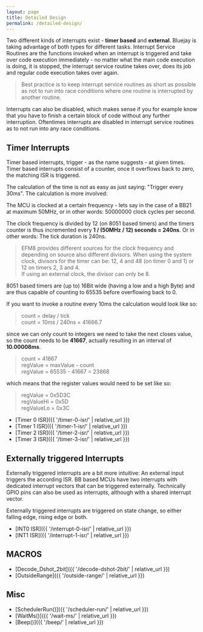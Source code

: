 ```yaml
---
layout: page
title: Detailed Design
permalink: /detailed-design/
---
```


Two different kinds of interrupts exist - **timer based** and **external**. Bluejay is taking advantage of both types for different tasks. Interrupt Service Routines are the functions invoked when an interrupt is triggered and take over code execution immediately - no matter what the main code execution is doing, it is stopped, the interrupt service routine takes over, does its job and regular code execution takes over again.

> Best practice is to keep interrupt service routines as short as possible as not to run into race conditions where one routine is interrupted by another routine.

Interrupts can also be disabled, which makes sense if you for example know that you have to finish a certain block of code without any further interruption. Oftentimes interrupts are disabled in interrupt service routines as to not run into any race conditions.

## Timer Interrupts
Timer based interrupts, trigger - as the name suggests - at given times. Timer based interrupts consist of a counter, once it overflows back to zero, the matching ISR is triggered.

The calculation of the time is not as easy as just saying: "Trigger every 30ms". The calculation is more involved:

The MCU is clocked at a certain frequency - lets say in the case of a BB21 at maximum 50MHz, or in other words: 50000000 clock cycles per second.

The clock frequency is divided by 12 (on 8051 based timers) and the timers counter is thus incremented every **1 / (50MHz / 12) seconds = 240ns**. Or in other words: The tick duration is 240ns.

> EFM8 provides different sources for the clock frequency and depending on source also different divisors. When using the system clock, divisors for the timer can be: 12, 4 and 48 (on timer 0 and 1) or 12 on timers 2, 3 and 4. <br/>
If using an external clock, the divisor can only be 8.

8051 based timers are (up to) 16Bit wide (having a low and a high Byte) and are thus capable of counting to 65535 before overflowing back to 0.

If you want to invoke a routine every 10ms the calculation would look like so:

> count = delay / tick<br/>
> count = 10ms / 240ns = 41666.7

since we can only count to integers we need to take the next closes value, so the count needs to be **41667**, actually resulting in an interval of **10.00008ms**.

> count = 41667<br/>
> regValue = maxValue - count<br/>
> regValue = 65535 - 41667 = 23868

which means that the register values would need to be set like so:
> regValue = 0x5D3C <br/>
> regValueHi = 0x5D <br/>
> regValueLo = 0x3C

* [Timer 0 ISR]({{ '/timer-0-isr/' | relative_url }})
* [Timer 1 ISR]({{ '/timer-1-isr/' | relative_url }})
* [Timer 2 ISR]({{ '/timer-2-isr/' | relative_url }})
* [Timer 3 ISR]({{ '/timer-3-isr/' | relative_url }})

## Externally triggered Interrupts
Externally triggered interrupts are a bit more intuitive: An external input triggers the according ISR. BB based MCUs have two interrupts with dedicated interrupt vectors that can be triggered externally. Technically GPIO pins can also be used as interrupts, although with a shared interrupt vector.

Externally triggered interrupts are triggered on state change, so either falling edge, rising edge or both.

* [INT0 ISR]({{ '/interrupt-0-isr/' | relative_url }})
* [INT1 ISR]({{ '/interrupt-1-isr/' | relative_url }})

## MACROS
* [Decode_Dshot_2bit]({{ '/decode-dshot-2bit/' | relative_url }})
* [OutsideRange]({{ '/outside-range/' | relative_url }})

## Misc
* [SchedulerRun()]({{ '/scheduler-run/' | relative_url }})
* [WaitMs()]({{ '/wait-ms/' | relative_url }})
* [Beep()]({{ '/beep/' | relative_url }})
